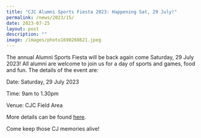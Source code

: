 ```yaml
---
title: "CJC Alumni Sports Fiesta 2023: Happening Sat, 29 July!"
permalink: /news/2023/15/
date: 2023-07-25
layout: post
description: ""
image: /images/photo1690268621.jpeg
---
```

The annual Alumni Sports Fiesta will be back again come Saturday, 29 July 2023! All alumni are welcome to join us for a day of sports and games, food and fun. The details of the event are:

Date: Saturday, 29 July 2023

Time: 9am to 1.30pm

Venue: CJC Field Area

More details can be found [here](https://docs.google.com/forms/d/e/1FAIpQLSflW-j7XM5J_1shC_8IK7YJzPvGWTKA0wCZoJRemGC4EgwvlA/viewform). 

Come keep those CJ memories alive!